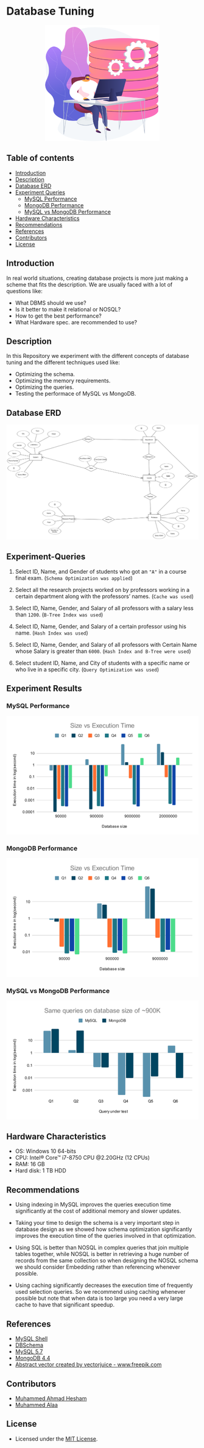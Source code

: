 # Database Tuning

<p align="center"> 
  <img src="./images/icon.svg" width="300"/>
</p>

## Table of contents

- [Introduction](#Introduction)
- [Description](#Description)
- [Database ERD](#Database-ERD)
- [Experiment Queries](#Experiment-Queries)
  - [MySQL Performance](#MySQL-Performance)
  - [MongoDB Performance](#MongoDB-Performance)
  - [MySQL vs MongoDB Performance](#MySQL-vs-MongoDB-Performance)
- [Hardware Characteristics](#Hardware-Characteristics)
- [Recommendations](#Recommendations)
- [References](#References)
- [Contributors](#Contributors)
- [License](#License)

## Introduction

In real world situations, creating database projects is more just making a scheme that fits the description. We are usually faced with a lot of questions like:

- What DBMS should we use?
- Is it better to make it relational or NOSQL?
- How to get the best performance?
- What Hardware spec. are recommended to use?

## Description

In this Repository we experiment with the different concepts of database tuning and the different techniques used like:

- Optimizing the schema.
- Optimizing the memory requirements.
- Optimizing the queries.
- Testing the performace of MySQL vs MongoDB.

## Database ERD

![ERD](./images/Optimized_ERD.png)

## Experiment-Queries

1. Select ID, Name, and Gender of students who got an `"A"` in a course final exam. (`Schema Optimization was applied`)

2. Select all the research projects worked on by professors working in a certain department along with the professors’ names. (`Cache was used`)

3. Select ID, Name, Gender, and Salary of all professors with a salary less than `1200`. (`B-Tree Index was used`)

4. Select ID, Name, Gender, and Salary of a certain professor using his name. (`Hash Index was used`)

5. Select ID, Name, Gender, and Salary of all professors with Certain Name whose Salary is greater than `6000`. (`Hash Index and B-Tree were used`)

6. Select student ID, Name, and City of students with a specific name or who live in a specific city. (`Query Optimization was used`)

## Experiment Results

### MySQL Performance

![mysql](./images/mysql_performance.svg)

### MongoDB Performance

![mongo](./images/mongo_performance.svg)

### MySQL vs MongoDB Performance

![mongo-vs-mysql](./images/mongo_vs_mysql_performance.svg)

## Hardware Characteristics

- OS: Windows 10 64-bits
- CPU: Intel® Core™ i7-8750 CPU @2.20GHz (12 CPUs)
- RAM: 16 GB
- Hard disk: 1 TB HDD

## Recommendations

- Using indexing in MySQL improves the queries execution time significantly at the cost of additional memory and slower updates.

- Taking your time to design the schema is a very important step in database design as we showed how schema optimization significantly improves the execution time of the queries involved in that optimization.

- Using SQL is better than NOSQL in complex queries that join multiple tables together, while NOSQL is better in retrieving a huge number of records from the same collection so when designing the NOSQL schema we should consider Embedding rather than referencing whenever possible.

- Using caching significantly decreases the execution time of frequently used selection queries. So we recommend using caching whenever possible but note that when data is too large you need a very large cache to have that significant speedup.


## References

- [MySQL Shell](https://dev.mysql.com/downloads/shell/)
- [DBSchema](https://dbschema.com/)
- [MySQL 5.7](https://dev.mysql.com/downloads/mysql/5.7.html)
- [MongoDB 4.4](https://docs.mongodb.com/v4.4/installation/)
- <a href="https://www.freepik.com/vectors/abstract">Abstract vector created by vectorjuice - www.freepik.com</a>

## Contributors

- [Muhammed Ahmad Hesham](https://github.com/Etshawy1)
- [Muhammed Alaa](https://github.com/MuhammeedAlaa)

## License

- Licensed under the [MIT License](./License).
